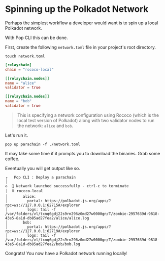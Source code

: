 # Spinning up the Polkadot Network

Perhaps the simplest workflow a developer would want is to spin up a local Polkadot network.

With Pop CLI this can be done.

First, create the following `network.toml` file in your project's root directory.

```shell
touch network.toml
```

```toml
[relaychain]
chain = "rococo-local"

[[relaychain.nodes]]
name = "alice"
validator = true

[[relaychain.nodes]]
name = "bob"
validator = true
```

> This is specifying a network configuration using Rococo (which is the local test version of Polkadot) along with two
> validator nodes to run the network: `alice` and `bob`.

Let's run it.

```shell
pop up parachain -f ./network.toml
```

It may take some time if it prompts you to download the binaries. Grab some coffee.

Eventually you will get output like so.

```
┌   Pop CLI : Deploy a parachain
│
◇  🚀 Network launched successfully - ctrl-c to terminate
│  ⛓️ rococo-local
│       alice:
│         portal: https://polkadot.js.org/apps/?rpc=ws://127.0.0.1:62715#/explorer
│         logs: tail -f /var/folders/vl/txnq6gdj22s9rn296z0md27w0000gn/T/zombie-2957639d-9818-43e5-8a1d-db85ad27fea2/alice/alice.log
│       bob:
│         portal: https://polkadot.js.org/apps/?rpc=ws://127.0.0.1:62719#/explorer
│         logs: tail -f /var/folders/vl/txnq6gdj22s9rn296z0md27w0000gn/T/zombie-2957639d-9818-43e5-8a1d-db85ad27fea2/bob/bob.log
```

Congrats! You now have a Polkadot network running locally!
